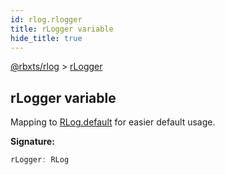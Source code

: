 ```yaml
---
id: rlog.rlogger
title: rLogger variable
hide_title: true
---
```


[@rbxts/rlog](./rlog.md) &gt; [rLogger](./rlog.rlogger.md)

## rLogger variable

Mapping to [RLog.default](./rlog.rlog.default.md) for easier default usage.

**Signature:**

```typescript
rLogger: RLog
```